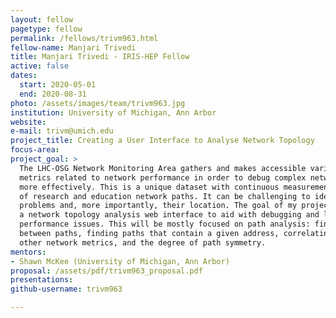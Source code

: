 ```yaml
---
layout: fellow
pagetype: fellow
permalink: /fellows/trivm963.html
fellow-name: Manjari Trivedi
title: Manjari Trivedi - IRIS-HEP Fellow
active: false
dates:
  start: 2020-05-01
  end: 2020-08-31
photo: /assets/images/team/trivm963.jpg
institution: University of Michigan, Ann Arbor
website:
e-mail: trivm@umich.edu
project_title: Creating a User Interface to Analyse Network Topology
focus-area:
project_goal: >
  The LHC-OSG Network Monitoring Area gathers and makes accessible various network
  metrics related to network performance in order to debug complex network  problems
  more effectively. This is a unique dataset with continuous measurements of thousands
  of research and education network paths. It can be challenging to identify network
  problems and, more importantly, their location. The goal of my project is to create
  a network topology analysis web interface to aid with debugging and localizing network
  performance issues. This will be mostly focused on path analysis: finding commonalities
  between paths, finding paths that contain a given address, correlating paths with
  other network metrics, and the degree of path symmetry.
mentors:
- Shawn McKee (University of Michigan, Ann Arbor)
proposal: /assets/pdf/trivm963_proposal.pdf
presentations:
github-username: trivm963

---
```


